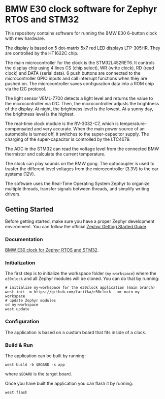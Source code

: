 # BMW E30 clock software for Zephyr RTOS and STM32

This repository contains software for running the BMW E30 6-button clock with new hardware.

The display is based on 5 dot-matrix 5x7 red LED displays LTP-305HR. They are controlled by the HT1632C chip.

The main microcontroller for the clock is the STM32L452RET6. It controls the display chip using 4 lines CS (chip select), 
WR (write clock), RD (read clock) and DATA (serial data). 6 push buttons are connected to the microcontroller GPIO inputs 
and call interrupt functions when they are pushed on. The microcontroller saves configuration data into a ROM chip via the I2C protocol.

The light sensor VEML-7700 detects a light level and returns the value to the microcontroller via I2C. Then, the microcontroller adjusts 
the brightness of the display. At night, the brightness level is the lowest. At a sunny day, the brightness level is the highest.

The real-time clock module is the RV-3032-C7, which is temperature-compensated and very accurate. When the main power source of 
an automobile is turned off, it switches to the super-capacitor supply. The charging of the super-capacitor is controlled by the LTC4079.

The ADC in the STM32 can read the voltage level from the connected BMW thermistor and calculate the current temperature.

The clock can play sounds on the BMW gong. The optocoupler is used to trasfer the different level voltages from 
the microcontroller (3.3V) to the car systems (12V).

The software uses the Real-Time Operating System Zephyr to organize multiple threads, transfer signals between threads, and simplify
writing drivers.

## Getting Started

Before getting started, make sure you have a proper Zephyr development
environment. You can follow the official
[Zephyr Getting Started Guide](https://docs.zephyrproject.org/latest/getting_started/index.html).

### Documentation

[BMW E30 clock for Zephyr RTOS and STM32](http://hobby.farit.ru/ht1632-driver-rtos-zephyr-nucleo-stm32/).

### Initialization

The first step is to initialize the workspace folder (``my-workspace``) where
the ``e30clock`` and all Zephyr modules will be cloned. You can do
that by running:

```shell
# initialize my-workspace for the e30clock application (main branch)
west init -m https://github.com/faritka/e30clock --mr main my-workspace
# update Zephyr modules
cd my-workspace
west update
```

### Configuration

The application is based on a custom board that fits inside of a clock.

### Build & Run

The application can be built by running:

```shell
west build -b $BOARD -s app
```

where `$BOARD` is the target board.

Once you have built the application you can flash it by running:

```shell
west flash
```
